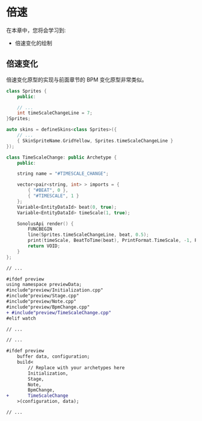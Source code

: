 # 倍速

在本章中，您将会学习到:

- 倍速变化的绘制

## 倍速变化

倍速变化原型的实现与前面章节的 BPM 变化原型非常类似。

```cpp title='/engine/skins.cpp'
class Sprites {
	public:

    // ...
    int timeScaleChangeLine = 7;
}Sprites;

auto skins = defineSkins<class Sprites>({
    // ...
    { SkinSpriteName.GridYellow, Sprites.timeScaleChangeLine }
});
```

```cpp title='/engine/preview/TimeScaleChange.cpp'
class TimeScaleChange: public Archetype {
    public:

    string name = "#TIMESCALE_CHANGE";

    vector<pair<string, int> > imports = {
        { "#BEAT", 0 }, 
        { "#TIMESCALE", 1 }
    };
    Variable<EntityDataId> beat(0, true);
    Variable<EntityDataId> timeScale(1, true);

    SonolusApi render() {
        FUNCBEGIN
        line(Sprites.timeScaleChangeLine, beat, 0.5);
        print(timeScale, BeatToTime(beat), PrintFormat.TimeScale, -1, PrintColor.Yellow, true);
        return VOID;
    }
};
```

```diff title="/engine/engine.cpp"
// ...

#ifdef preview
using namespace previewData;
#include"preview/Initialization.cpp"
#include"preview/Stage.cpp"
#include"preview/Note.cpp"
#include"preview/BpmChange.cpp"
+ #include"preview/TimeScaleChange.cpp"
#elif watch

// ...
```

```diff title="/main.cpp"
// ...

#ifdef preview
    buffer data, configuration;
    build<
        // Replace with your archetypes here
        Initialization,
        Stage,
        Note,
        BpmChange,
+       TimeScaleChange
    >(configuration, data);

// ...
```